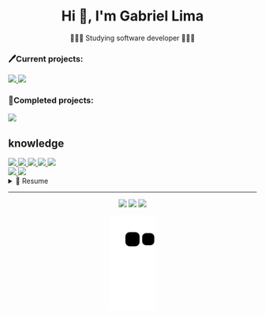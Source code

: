 <h1 align="center">Hi 👋, I'm Gabriel Lima</h1> 

<p align="center"> 👨🏻‍💻 Studying software developer 👨🏻‍💻</p> 



<h3 align="left">🖊️Current projects:</h3>
     
<a href="https://github.com/IgorcBraz/Buscafe">
  <img src="https://github-readme-stats.vercel.app/api/pin/?username=IgorcBraz&repo=Buscafe&amp;theme=blueberry" style="width:350px"/>
</a>
<a href="https://github.com/Gabriel-limadev/assistente_virtual">
  <img src="https://github-readme-stats.vercel.app/api/pin/?username=Gabriel-limadev&repo=assistente_virtual&amp;theme=blueberry" style="width:350px"/>
</a>

<h3 align="left">🧠Completed projects:</h3>
<a href="https://github.com/Gabriel-limadev/Alien-Invasion">
  <img src="https://github-readme-stats.vercel.app/api/pin/?username=Gabriel-limadev&repo=Alien-Invasion&amp;theme=blueberry" style="width:350px"/>
</a>


<br>

<h2>knowledge</h2>
<a href="https://www.python.org/">
  <img src="https://img.shields.io/badge/Python-3776AB?style=for-the-badge&logo=python&logoColor=white"/>
</a>
<a href="https://www.djangoproject.com/">
  <img src="https://img.shields.io/badge/Django-092E20?style=for-the-badge&logo=django&logoColor=white"/>
</a>
<a href="https://developer.mozilla.org/pt-BR/docs/Web/JavaScript">
  <img src="https://img.shields.io/badge/JavaScript-323330?style=for-the-badge&logo=javascript&logoColor=F7DF1E"/>
</a>
<a href="https://reactnative.dev/">
  <img src="https://img.shields.io/badge/React_Native-20232A?style=for-the-badge&logo=react&logoColor=61DAFB"/>
</a>
<a href="https://www.mysql.com/">
  <img src="https://img.shields.io/badge/MySQL-00000F?style=for-the-badge&logo=mysql&logoColor=white"/>
</a> <br>

<a href="https://code.visualstudio.com/">
  <img src="https://img.shields.io/badge/Visual_Studio_Code-0078D4?style=for-the-badge&logo=visual%20studio%20code&logoColor=white"/>
</a>
<a href="https://www.jetbrains.com/pt-br/pycharm/">
  <img src="https://img.shields.io/badge/PyCharm-000000.svg?&style=for-the-badge&logo=PyCharm&logoColor=white"/>
</a>


<details>
  <summary>📃 Resume</summary>

- 📖 **Software Developer**\
📆 2021 - 2022\
📍 **Escola Técnica Estadual** - Embu das Artes (SP), Brazil

## Experience

<img align="right" src="https://img.shields.io/badge/Windows-0078D6?style=for-the-badge&logo=windows&logoColor=white" />

- 👨‍💻 **Technical Support**\
📆 2021 - moment\
📍 **Young apprentice** - São Paulo/SP, Brazil
</details>
  <hr>
  
<div align="center">
  <a href="https://instagram.com/gabriel_vituu" rel="nofollow"><img src="https://img.shields.io/badge/Instagram-E4405F?style=for-the-badge&logo=instagram&logoColor=white"></a>
  <a href="https://discord.com/channels/@GabrielVitu" rel="nofollow"><img src="https://img.shields.io/badge/Discord-7289DA?style=for-the-badge&logo=discord&logoColor=white"></a>
  <a href="https://www.linkedin.com/in/gabriellimadev/" rel="nofollow"><img src="https://img.shields.io/badge/LinkedIn-0077B5?style=for-the-badge&logo=linkedin&logoColor=white"</a>
</div>

<div align="center">
<p>
  <a target="_blank" rel="noopener noreferrer" href="https://github.com/rafaballerini/rafaballerini/blob/output/github-contribution-grid-snake.svg"><img src="https://github.com/rafaballerini/rafaballerini/raw/output/github-contribution-grid-snake.svg" alt="Snake animation" style="max-width:100%;"></a>
</p>
</div>
